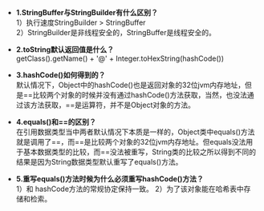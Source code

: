 * **1.StringBuffer与StringBuilder有什么区别？**  
1）执行速度StringBuilder > StringBuffer  
2）StringBuilder是非线程安全的，StringBuffer是线程安全的。

* **2.toString默认返回值是什么？**  
getClass().getName() + '@' + Integer.toHexString(hashCode())

* **3.hashCode()如何得到的？**  
默认情况下，Object中的hashCode()也是返回对象的32位jvm内存地址，但是==比较两个对象的时候并没有通过hashCode()方法获取，当然，也没法通过该方法获取，==是运算符，并不是Object对象的方法。

* **4.equals()和==的区别？**  
在引用数据类型当中两者默认情况下本质是一样的，Object类中equals()方法就是调用了==，而\==是比较两个对象的32位jvm内存地址。但equals没法用于基本数据类型的比较，而==没法被重写，String类的比较之所以得到不同的结果是因为String数据类型默认重写了equals()方法。


* **5.重写equals()方法时候为什么必须重写hashCode()方法？**  
1）和 hashCode方法的常规协定保持一致。
2）为了该对象能在哈希表中存储和检索。
